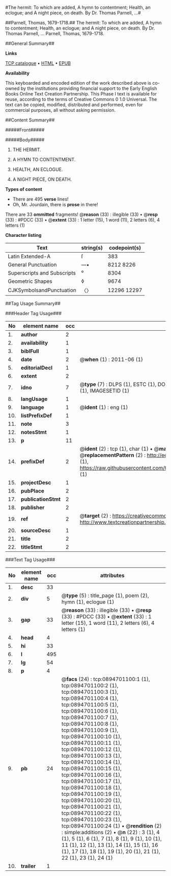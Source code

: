 #The hermit: To which are added, A hymn to contentment; Health, an eclogue; and A night piece, on death. By Dr. Thomas Parnell, ...#

##Parnell, Thomas, 1679-1718.##
The hermit: To which are added, A hymn to contentment; Health, an eclogue; and A night piece, on death. By Dr. Thomas Parnell, ...
Parnell, Thomas, 1679-1718.

##General Summary##

**Links**

[TCP catalogue](http://www.ota.ox.ac.uk/tcp/)  • 
[HTML](http://tei.it.ox.ac.uk/tcp/Texts-HTML/free/004/004823735.html)  • 
[EPUB](http://tei.it.ox.ac.uk/tcp/Texts-EPUB/free/004/004823735.epub)

**Availability**

This keyboarded and encoded edition of the
	       work described above is co-owned by the institutions
	       providing financial support to the Early English Books
	       Online Text Creation Partnership. This Phase I text is
	       available for reuse, according to the terms of Creative
	       Commons 0 1.0 Universal. The text can be copied,
	       modified, distributed and performed, even for
	       commercial purposes, all without asking permission.


##Content Summary##

#####Front#####

#####Body#####

1. THE HERMIT.

1. A HYMN TO CONTENTMENT.

1. HEALTH, AN ECLOGUE.

1. A NIGHT PIECE, ON DEATH.

**Types of content**

  * There are 495 **verse** lines!
  * Oh, Mr. Jourdain, there is **prose** in there!

There are 33 **ommitted** fragments! 
 @__reason__ (33) : illegible (33)  •  @__resp__ (33) : #PDCC (33)  •  @__extent__ (33) : 1 letter (15), 1 word (11), 2 letters (6), 4 letters (1)

**Character listing**


|Text|string(s)|codepoint(s)|
|---|---|---|
|Latin Extended-A|ſ|383|
|General Punctuation|—•|8212 8226|
|Superscripts             and Subscripts|⁰|8304|
|Geometric Shapes|◊|9674|
|CJKSymbolsandPunctuation|〈〉|12296 12297|

##Tag Usage Summary##

###Header Tag Usage###

|No|element name|occ|attributes|
|---|---|---|---|
|1.|__author__|2||
|2.|__availability__|1||
|3.|__biblFull__|1||
|4.|__date__|2| @__when__ (1) : 2011-06 (1)|
|5.|__editorialDecl__|1||
|6.|__extent__|2||
|7.|__idno__|7| @__type__ (7) : DLPS (1), ESTC (1), DOCNO (1), TCP (1), GALEDOCNO (1), CONTENTSET (1), IMAGESETID (1)|
|8.|__langUsage__|1||
|9.|__language__|1| @__ident__ (1) : eng (1)|
|10.|__listPrefixDef__|1||
|11.|__note__|3||
|12.|__notesStmt__|1||
|13.|__p__|11||
|14.|__prefixDef__|2| @__ident__ (2) : tcp (1), char (1)  •  @__matchPattern__ (2) : ([0-9\-]+):([0-9IVX]+) (1), (.+) (1)  •  @__replacementPattern__ (2) : http://eebo.chadwyck.com/downloadtiff?vid=$1&page=$2 (1), https://raw.githubusercontent.com/textcreationpartnership/Texts/master/tcpchars.xml#$1 (1)|
|15.|__projectDesc__|1||
|16.|__pubPlace__|2||
|17.|__publicationStmt__|2||
|18.|__publisher__|2||
|19.|__ref__|2| @__target__ (2) : https://creativecommons.org/publicdomain/zero/1.0/ (1), http://www.textcreationpartnership.org/docs/. (1)|
|20.|__sourceDesc__|1||
|21.|__title__|2||
|22.|__titleStmt__|2||


###Text Tag Usage###

|No|element name|occ|attributes|
|---|---|---|---|
|1.|__desc__|33||
|2.|__div__|5| @__type__ (5) : title_page (1), poem (2), hymn (1), eclogue (1)|
|3.|__gap__|33| @__reason__ (33) : illegible (33)  •  @__resp__ (33) : #PDCC (33)  •  @__extent__ (33) : 1 letter (15), 1 word (11), 2 letters (6), 4 letters (1)|
|4.|__head__|4||
|5.|__hi__|33||
|6.|__l__|495||
|7.|__lg__|54||
|8.|__p__|4||
|9.|__pb__|24| @__facs__ (24) : tcp:0894701100:1 (1), tcp:0894701100:2 (1), tcp:0894701100:3 (1), tcp:0894701100:4 (1), tcp:0894701100:5 (1), tcp:0894701100:6 (1), tcp:0894701100:7 (1), tcp:0894701100:8 (1), tcp:0894701100:9 (1), tcp:0894701100:10 (1), tcp:0894701100:11 (1), tcp:0894701100:12 (1), tcp:0894701100:13 (1), tcp:0894701100:14 (1), tcp:0894701100:15 (1), tcp:0894701100:16 (1), tcp:0894701100:17 (1), tcp:0894701100:18 (1), tcp:0894701100:19 (1), tcp:0894701100:20 (1), tcp:0894701100:21 (1), tcp:0894701100:22 (1), tcp:0894701100:23 (1), tcp:0894701100:24 (1)  •  @__rendition__ (2) : simple:additions (2)  •  @__n__ (22) : 3 (1), 4 (1), 5 (1), 6 (1), 7 (1), 8 (1), 9 (1), 10 (1), 11 (1), 12 (1), 13 (1), 14 (1), 15 (1), 16 (1), 17 (1), 18 (1), 19 (1), 20 (1), 21 (1), 22 (1), 23 (1), 24 (1)|
|10.|__trailer__|1||
